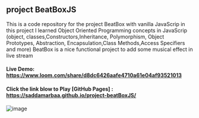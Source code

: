 ## project BeatBoxJS
This is a code repository for the project BeatBox with vanilla JavaScrip 
in this project I learned Object Oriented Programming concepts in JavaScrip
(object, classes,Constructors,Inheritance, Polymorphism, Object Prototypes, 
Abstraction, Encapsulation,Class Methods,Access Specifiers and more)
BeatBox is a nice functional project to add some musical effect in live stream

#### Live Demo: https://www.loom.com/share/d8dc6426aafe4710a61e04af93521013


#### Click the link blow to Play [GitHub Pages] : https://saddamarbaa.github.io/project-beatBoxJS/


![image](https://user-images.githubusercontent.com/51326421/107108388-18649880-686a-11eb-8bdb-cc68f6442951.png)



